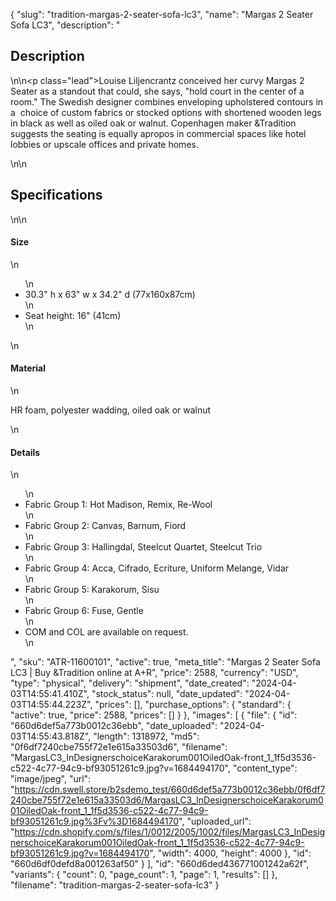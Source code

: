 {
  "slug": "tradition-margas-2-seater-sofa-lc3",
  "name": "Margas 2 Seater Sofa LC3",
  "description": "<h2>Description</h2>\n<!-- split -->\n<p class=\"lead\">Louise Liljencrantz conceived her curvy Margas 2 Seater as a standout that could, she says, \"hold court in the center of a room.\" The Swedish designer combines enveloping upholstered contours in a  choice of custom fabrics or stocked options with shortened wooden legs in black as well as oiled oak or walnut. Copenhagen maker &amp;Tradition suggests the seating is equally apropos in commercial spaces like hotel lobbies or upscale offices and private homes.</p>\n<!-- split -->\n<h2>Specifications</h2>\n<!-- split -->\n<h4>Size</h4>\n<ul>\n<li>30.3\" h x 63\" w x 34.2\" d (77x160x87cm)</li>\n<li>Seat height: 16\" (41cm)</li>\n</ul>\n<h4>Material</h4>\n<p>HR foam, polyester wadding, oiled oak or walnut</p>\n<h4>Details</h4>\n<ul>\n<li>Fabric Group 1: Hot Madison, Remix, Re-Wool</li>\n<li>Fabric Group 2: Canvas, Barnum, Fiord</li>\n<li>Fabric Group 3: Hallingdal, Steelcut Quartet, Steelcut Trio</li>\n<li>Fabric Group 4: Acca, Cifrado, Ecriture, Uniform Melange, Vidar</li>\n<li>Fabric Group 5: Karakorum, Sisu</li>\n<li>Fabric Group 6: Fuse, Gentle</li>\n<li>COM and COL are available on request.</li>\n</ul>",
  "sku": "ATR-11600101",
  "active": true,
  "meta_title": "Margas 2 Seater Sofa LC3 | Buy &Tradition online at A+R",
  "price": 2588,
  "currency": "USD",
  "type": "physical",
  "delivery": "shipment",
  "date_created": "2024-04-03T14:55:41.410Z",
  "stock_status": null,
  "date_updated": "2024-04-03T14:55:44.223Z",
  "prices": [],
  "purchase_options": {
    "standard": {
      "active": true,
      "price": 2588,
      "prices": []
    }
  },
  "images": [
    {
      "file": {
        "id": "660d6def5a773b0012c36ebb",
        "date_uploaded": "2024-04-03T14:55:43.818Z",
        "length": 1318972,
        "md5": "0f6df7240cbe755f72e1e615a33503d6",
        "filename": "MargasLC3_InDesignerschoiceKarakorum001OiledOak-front_1_1f5d3536-c522-4c77-94c9-bf93051261c9.jpg?v=1684494170",
        "content_type": "image/jpeg",
        "url": "https://cdn.swell.store/b2sdemo_test/660d6def5a773b0012c36ebb/0f6df7240cbe755f72e1e615a33503d6/MargasLC3_InDesignerschoiceKarakorum001OiledOak-front_1_1f5d3536-c522-4c77-94c9-bf93051261c9.jpg%3Fv%3D1684494170",
        "uploaded_url": "https://cdn.shopify.com/s/files/1/0012/2005/1002/files/MargasLC3_InDesignerschoiceKarakorum001OiledOak-front_1_1f5d3536-c522-4c77-94c9-bf93051261c9.jpg?v=1684494170",
        "width": 4000,
        "height": 4000
      },
      "id": "660d6df0defd8a001263af50"
    }
  ],
  "id": "660d6ded436771001242a62f",
  "variants": {
    "count": 0,
    "page_count": 1,
    "page": 1,
    "results": []
  },
  "filename": "tradition-margas-2-seater-sofa-lc3"
}